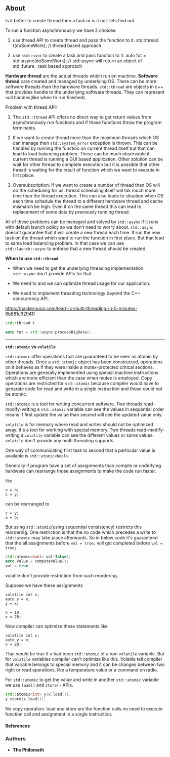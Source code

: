## About
Is it better to create thread then a task or is it not. lets find out.

To run a function asynchronously we have 2 choices:

1. use thread API to create thread and pass the function to it.
    std::thread t(doSomeWork); // thread based approach

2. use `std::sync` to create a task and pass function to it.
    auto fut = std::async(doSomeWork); // std::async will return an object of std::future , task based approach

**Hardware thread** are the actual threads which run on machine. **Software thread** care created and managed by underlying OS. There can be more software threads than the hardware threads. `std::thread` are objects in c++ that provides handle to the underlying software threads. They can represent null handles(like when fn run finished).

Problem with thread API:
1. The `std::thread` API offers no direct way to get return values from asynchronously run functions and if those functions throw the program terminates.

2. If we want to create thread more than the maximum threads which OS can manage then `std::system_error` exception is thrown. This can be handled by running the function on current thread itself but that can lead to load balancing problem. These can be much observable if current thread is running a GUI based application. Other solution can be wait for other thread to complete execution but it is possible that other thread is waiting for the result of function which we want to execute in first place.

3. Oversubscription: If we want to create a number of thread than OS will do the scheduling for us. thread scheduling itself will tak much more time than the thread execution. This can also leads to situation when OS each time schedule the thread to a different hardware thread and cache mismatch be high. Even if on the same thread this can lead to replacement of some data by previously running thread.

All of these problems can be managed and solved by `std::async` if it runs with default launch policy so we don't need to worry about. `std::async` doesn't guarantee that it will create a new thread each time. It run the new task on the thread which want to run the function in first place. But that lead to same load balancing problem. In that case we can use `std::launch::async` to enforce that a new thread should be created.

**When to use `std::thread`**

* When we need to get the underlying threading implementation. `std::async` don't provide APIs for that.

* We need to and we can optimize thread usage for our applicaiton.

* We need to implement threading technology beyond the C++ concurrency API.

https://hackernoon.com/learn-c-multi-threading-in-5-minutes-8b881c92941f
```cpp
std::thread t
```
```cpp
auto fut = std::async(processBigData);
```

----
**`std::atomic` vs `volatile`**

`std::atomic` offer operations that are guaranteed to be seen as atomic by other threads. Once a `std::atomic` object has been constructed, operations on it behaves as if they were inside a mutex-protected critical sections. Operations are generally implemented using special machine instructions which are more efficient than the case when mutex is employed. Copy operations are restricted for `std::atomic` because compiler would have to genarate code for read and write in a single instruction and those could not be atomic.

`std::atomic` is a tool for writing concurrent software.  Two threads read-modify-writing a `std::atomic` variable can see the values in sequential order means if first update the value than second will see the updated value only.

`volatile` is for memory where read and writes should not be optimized away. It's a tool for working with special memory. Two threads read-modify-writing a `volatile` variable can see the different values or same values. `volatile` don't provide any multi threading supports.

One way of communicating first task to second that a particular value is available is `std::atomic<bool>`.

Generally if program have a set of assignments than compile or underlying hardware can rearrange those assignments to make the code run faster.

like
```
a = b;
c = y;
```
can be rearranged to
```
c = y;
a = b;
```

But using `std::atomic`(using sequential consistency) restricts this reordering. One restriction is that the no code which precedes a write to `std::atomic` may take place afterwards. So in below code it's guaranteed that the all assignments before `val = true;` will get completed before `val = true;`
```cpp
std::atomic<bool> val(false);
auto Value = computeValue();
val = true;
```
volatile don't provide restriction from such reordering.

Suppose we have these assignments
```
volatile int x;
auto y = x;
y = x;

x = 10;
x = 20;
```
Now compiler can optimize these statements like
```
volatile int x;
auto y = x;
x = 20;
```

That would be true if x had been `std::atomic` of a non `volatile` variable. But for `volatile` variables compiler can't optimize like this. Volatile tell compiler that variable belongs to special memory and it can be changes between two right or read operations. like a temperature value or a command on radio.

For `std::atomic` to get the value and write in another `std::atomic` variable we use `load()` and `store()` APIs.
```cpp
std::atomic<int> y(x.load());
y.store(x.load());
```
No copy operation. load and store are the function calls.no need to execute function call and assignment in a single instruction.

#### References

### Authors

* **The Philomath**

